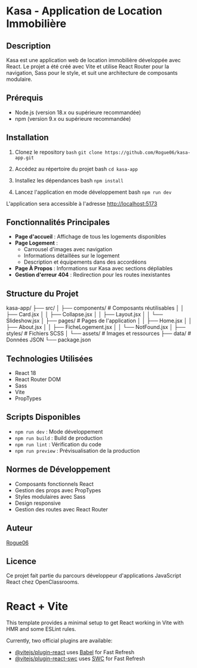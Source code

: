 # Kasa - Application de Location Immobilière

## Description

Kasa est une application web de location immobilière développée avec React. Le projet a été créé avec Vite et utilise React Router pour la navigation, Sass pour le style, et suit une architecture de composants modulaire.

## Prérequis

- Node.js (version 18.x ou supérieure recommandée)
- npm (version 9.x ou supérieure recommandée)

## Installation

1. Clonez le repository
   ```bash```
   `git clone https://github.com/Rogue06/kasa-app.git`

2. Accédez au répertoire du projet
   bash
   `cd kasa-app`

3. Installez les dépendances
   bash
   `npm install`

4. Lancez l'application en mode développement
   bash
   `npm run dev`

L'application sera accessible à l'adresse [http://localhost:5173](http://localhost:5173)

## Fonctionnalités Principales

- **Page d'accueil** : Affichage de tous les logements disponibles
- **Page Logement** :
  - Carrousel d'images avec navigation
  - Informations détaillées sur le logement
  - Description et équipements dans des accordéons
- **Page À Propos** : Informations sur Kasa avec sections dépliables
- **Gestion d'erreur 404** : Redirection pour les routes inexistantes

## Structure du Projet

kasa-app/
├── src/
│ ├── components/ # Composants réutilisables
│ │ ├── Card.jsx
│ │ ├── Collapse.jsx
│ │ ├── Layout.jsx
│ │ └── Slideshow.jsx
│ ├── pages/ # Pages de l'application
│ │ ├── Home.jsx
│ │ ├── About.jsx
│ │ ├── FicheLogement.jsx
│ │ └── NotFound.jsx
│ ├── styles/ # Fichiers SCSS
│ └── assets/ # Images et ressources
├── data/ # Données JSON
└── package.json

## Technologies Utilisées

- React 18
- React Router DOM
- Sass
- Vite
- PropTypes

## Scripts Disponibles

- `npm run dev` : Mode développement
- `npm run build` : Build de production
- `npm run lint` : Vérification du code
- `npm run preview` : Prévisualisation de la production

## Normes de Développement

- Composants fonctionnels React
- Gestion des props avec PropTypes
- Styles modulaires avec Sass
- Design responsive
- Gestion des routes avec React Router

## Auteur

[Rogue06](https://github.com/Rogue06)

## Licence

Ce projet fait partie du parcours développeur d'applications JavaScript React chez OpenClassrooms.

# React + Vite

This template provides a minimal setup to get React working in Vite with HMR and some ESLint rules.

Currently, two official plugins are available:

- [@vitejs/plugin-react](https://github.com/vitejs/vite-plugin-react/blob/main/packages/plugin-react/README.md) uses [Babel](https://babeljs.io/) for Fast Refresh
- [@vitejs/plugin-react-swc](https://github.com/vitejs/vite-plugin-react-swc) uses [SWC](https://swc.rs/) for Fast Refresh

